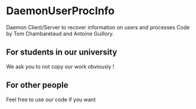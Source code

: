 # DaemonUserProcInfo
Daemon Client/Server to recover information on users and processes
Code by Tom Chambaretaud and Antoine Guillory.

## For students in our university
We ask you to not copy our work obviously !

## For other people
Feel free to use our code if you want
